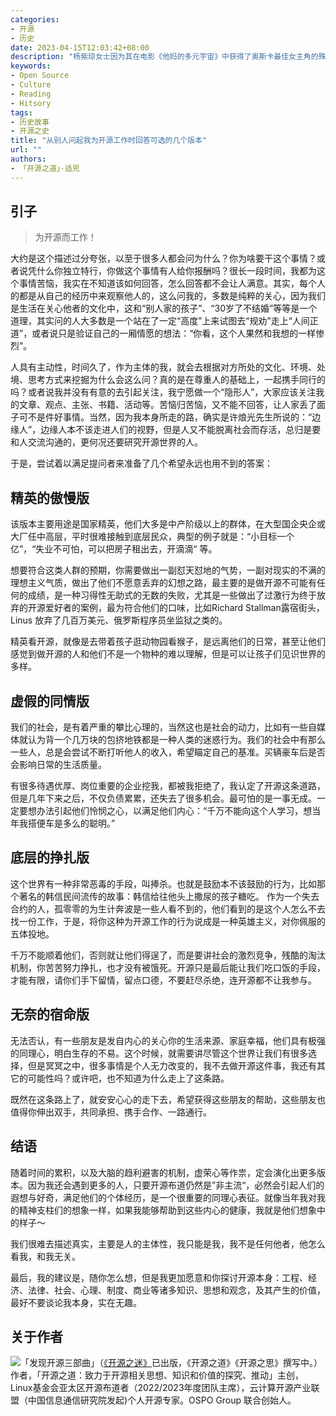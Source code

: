 ```yaml
---
categories:
- 开源
- 历史
date: 2023-04-15T12:03:42+08:00
description: "杨紫琼女士因为其在电影《他妈的多元宇宙》中获得了奥斯卡最佳女主角的殊荣，并为不被定义代言，让人振奋不已。但终究是个人的特殊经历，这部电影确实非常的不错，我们可以无数次幻想、演绎个体的各种经历，但是只能选择当下的生活。对于一些朋友好奇的看法，我大约只能满足他们对于自身的想法，而要放弃解释自己所谓的最真实的情况。"
keywords:
- Open Source
- Culture
- Reading
- Hitsory
tags:
- 历史故事
- 开源之史
title: "从别人问起我为开源工作时回答可选的几个版本"
url: ""
authors:
- 「开源之道」·适兕
---
```


## 引子

> 为开源而工作！

大约是这个描述过分夸张，以至于很多人都会问为什么？你为啥要干这个事情？或者说凭什么你独立特行，你做这个事情有人给你报酬吗？很长一段时间，我都为这个事情苦恼，我实在不知道该如何回答，怎么回答都不会让人满意。其实，每个人的都是从自己的经历中来观察他人的，这么问我的，多数是纯粹的关心，因为我们是生活在关心他者的文化中，这和“别人家的孩子”、“30岁了不结婚”等等是一个道理，其实问的人大多数是一个站在了一定“高度”上来试图去“规劝”走上“人间正道”，或者说只是验证自己的一厢情愿的想法：“你看，这个人果然和我想的一样惨烈”。

人具有主动性，时间久了，作为主体的我，就会去根据对方所处的文化、环境、处境、思考方式来挖掘为什么会这么问？真的是在尊重人的基础上，一起携手同行的吗？或者说我并没有有意的去引起关注，我宁愿做一个“隐形人”，大家应该关注我的文章、观点、主张、书籍、活动等。苦恼归苦恼，又不能不回答，让人家丢了面子可不是件好事情。当然，因为我本身所走的路，确实是许烺光先生所说的：“边缘人”，边缘人本不该走进人们的视野，但是人又不能脱离社会而存活，总归是要和人交流沟通的，更何况还要研究开源世界的人。

于是，尝试着以满足提问者来准备了几个希望永远也用不到的答案：

## 精英的傲慢版

该版本主要用途是国家精英，他们大多是中产阶级以上的群体，在大型国企央企或大厂任中高层，平时很难接触到底层民众，典型的例子就是：“小目标一个亿”，“失业不可怕，可以把房子租出去，开滴滴“ 等。

想要符合这类人群的预期，你需要做出一副怼天怼地的气势，一副对现实的不满的理想主义气质，做出了他们不愿意丢弃的幻想之路，最主要的是做开源不可能有任何的成绩，是一种习得性无助式的无数的失败，尤其是一些做出了过激行为终于放弃的开源爱好者的案例，最为符合他们的口味，比如Richard Stallman露宿街头，Linus 放弃了几百万美元、俄罗斯程序员坐监狱之类的。

精英看开源，就像是去带着孩子逛动物园看猴子，是远离他们的日常，甚至让他们感觉到做开源的人和他们不是一个物种的难以理解，但是可以让孩子们见识世界的多样。

## 虚假的同情版

我们的社会，是有着严重的攀比心理的，当然这也是社会的动力，比如有一些自媒体就认为背一个几万块的包挤地铁都是一种人类的迷惑行为。我们的社会中有那么一些人，总是会尝试不断打听他人的收入，希望瞄定自己的基准。买辆豪车后是否会影响日常的生活质量。

有很多待遇优厚、岗位重要的企业挖我，都被我拒绝了，我认定了开源这条道路，但是几年下来之后，不仅负债累累，还失去了很多机会。最可怕的是一事无成。一定要想办法引起他们怜悯之心，以满足他们内心：“千万不能向这个人学习，想当年我搭便车是多么的聪明。”

## 底层的挣扎版

这个世界有一种非常恶毒的手段，叫捧杀。也就是鼓励本不该鼓励的行为，比如那个著名的韩信民间流传的故事：韩信给往他头上撒尿的孩子糖吃。 作为一个失去合约的人，孤零零的为生计奔波是一些人看不到的，他们看到的是这个人怎么不去找一份工作，于是，将你这种为开源工作的行为说成是一种英雄主义，对你佩服的五体投地。

千万不能顺着他们，否则就让他们得逞了，而是要讲社会的激烈竞争，残酷的淘汰机制，你苦苦努力挣扎，也才没有被饿死。开源只是最后能让我们吃口饭的手段，才能有限，请你们手下留情，留点口德，不要赶尽杀绝，连开源都不让我参与。

## 无奈的宿命版

无法否认，有一些朋友是发自内心的关心你的生活来源、家庭幸福，他们具有极强的同理心，明白生存的不易。这个时候，就需要讲尽管这个世界让我们有很多选择，但是冥冥之中，很多事情是个人无力改变的，我不去做开源这件事，我还有其它的可能性吗？或许吧，也不知道为什么走上了这条路。

既然在这条路上了，就安安心心的走下去，希望获得这些朋友的帮助，这些朋友也值得你伸出双手，共同承担、携手合作、一路通行。

## 结语

随着时间的累积，以及大脑的趋利避害的机制，虚荣心等作祟，定会演化出更多版本。因为我还会遇到更多的人，只要开源布道仍然是”非主流“，必然会引起人们的遐想与好奇，满足他们的个体经历，是一个很重要的同理心表征。就像当年我对我的精神支柱们的想象一样，如果我能够帮助到这些内心的健康，我就是他们想象中的样子～ 

我们很难去描述真实，主要是人的主体性，我只能是我，我不是任何他者，他怎么看我，和我无关。

最后，我的建议是，随你怎么想，但是我更加愿意和你探讨开源本身：工程、经济、法律、社会、心理、制度、商业等诸多知识、思想和观念，及其产生的价值，最好不要谈论我本身，实在无趣。

## 关于作者

![](/public/kuosi-face-of-os.png)「发现开源三部曲」（[《开源之迷》](posts/book-of-open-source/the-fascinating-of-open-source/)已出版，《开源之道》《开源之思》撰写中。）作者，「开源之道：致力于开源相关思想、知识和价值的探究、推动」主创，Linux基金会亚太区开源布道者（2022/2023年度团队主席），云计算开源产业联盟（中国信息通信研究院发起)个人开源专家。OSPO Group 联合创始人。
